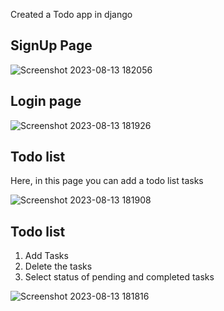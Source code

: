 
Created a Todo app in django


## SignUp Page


![Screenshot 2023-08-13 182056](https://github.com/prathu21-star/Todo-App-Django/assets/91003319/f72f5a5b-268e-4ea9-ba7c-136fc4bc3636)



## Login page

![Screenshot 2023-08-13 181926](https://github.com/prathu21-star/Todo-App-Django/assets/91003319/deb219ae-085e-44e1-b7c6-390c7e137df7)


## Todo list

Here, in this page you can add a todo list tasks 


![Screenshot 2023-08-13 181908](https://github.com/prathu21-star/Todo-App-Django/assets/91003319/38ebfcb7-c943-4611-aa57-799075faeb11)


## Todo list

1. Add Tasks
2. Delete the tasks
3. Select status of pending and completed tasks


![Screenshot 2023-08-13 181816](https://github.com/prathu21-star/Todo-App-Django/assets/91003319/e51dd82b-8374-4afc-8c58-cc3f2ba6fa1c)





